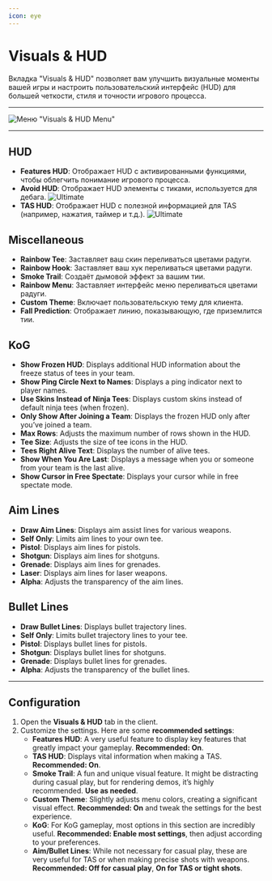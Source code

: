 ```yaml
---
icon: eye
---
```


# Visuals & HUD

Вкладка "Visuals & HUD" позволяет вам улучшить визуальные моменты вашей игры и настроить пользовательский интерфейс (HUD) для большей четкости, стиля и точности игрового процесса.

***

![Меню "Visuals & HUD Menu"](https://raw.githubusercontent.com/Krixx1337/krxclient-docs/refs/heads/main/images/visuals-hud-menu.png)

***

## **HUD**

* **Features HUD**: Отображает HUD с активированными функциями, чтобы облегчить понимание игрового процесса.
* **Avoid HUD**: Отображает HUD элементы с тиками, используется для дебага. ![Ultimate](https://img.shields.io/badge/Ultimate-%23f76d6d?style=flat-square)
* **TAS HUD**: Отображает HUD с полезной информацией для TAS (например, нажатия, таймер и т.д.). ![Ultimate](https://img.shields.io/badge/Ultimate-%23f76d6d?style=flat-square)

## **Miscellaneous**

* **Rainbow Tee**: Заставляет ваш скин переливаться цветами радуги.
* **Rainbow Hook**: Заставляет ваш хук переливаться цветами радуги.
* **Smoke Trail**: Создаёт дымовой эффект за вашим тии.
* **Rainbow Menu**: Заставляет интерфейс меню переливаться цветами радуги.
* **Custom Theme**: Включает пользовательскую тему для клиента.
* **Fall Prediction**: Отображает линию, показывающую, где приземлится тии.

## **KoG**

* **Show Frozen HUD**: Displays additional HUD information about the freeze status of tees in your team.
* **Show Ping Circle Next to Names**: Displays a ping indicator next to player names.
* **Use Skins Instead of Ninja Tees**: Displays custom skins instead of default ninja tees (when frozen).
* **Only Show After Joining a Team**: Displays the frozen HUD only after you’ve joined a team.
* **Max Rows**: Adjusts the maximum number of rows shown in the HUD.
* **Tee Size**: Adjusts the size of tee icons in the HUD.
* **Tees Right Alive Text**: Displays the number of alive tees.
* **Show When You Are Last**: Displays a message when you or someone from your team is the last alive.
* **Show Cursor in Free Spectate**: Displays your cursor while in free spectate mode.

## **Aim Lines**

* **Draw Aim Lines**: Displays aim assist lines for various weapons.
* **Self Only**: Limits aim lines to your own tee.
* **Pistol**: Displays aim lines for pistols.
* **Shotgun**: Displays aim lines for shotguns.
* **Grenade**: Displays aim lines for grenades.
* **Laser**: Displays aim lines for laser weapons.
* **Alpha**: Adjusts the transparency of the aim lines.

## **Bullet Lines**

* **Draw Bullet Lines**: Displays bullet trajectory lines.
* **Self Only**: Limits bullet trajectory lines to your tee.
* **Pistol**: Displays bullet lines for pistols.
* **Shotgun**: Displays bullet lines for shotguns.
* **Grenade**: Displays bullet lines for grenades.
* **Alpha**: Adjusts the transparency of the bullet lines.

***

## **Configuration**

1. Open the **Visuals & HUD** tab in the client.
2. Customize the settings. Here are some **recommended settings**:
   * **Features HUD**: A very useful feature to display key features that greatly impact your gameplay. **Recommended: On**.
   * **TAS HUD**: Displays vital information when making a TAS. **Recommended: On**.
   * **Smoke Trail**: A fun and unique visual feature. It might be distracting during casual play, but for rendering demos, it’s highly recommended. **Use as needed**.
   * **Custom Theme**: Slightly adjusts menu colors, creating a significant visual effect. **Recommended: On** and tweak the settings for the best experience.
   * **KoG**: For KoG gameplay, most options in this section are incredibly useful. **Recommended: Enable most settings**, then adjust according to your preferences.
   * **Aim/Bullet Lines**: While not necessary for casual play, these are very useful for TAS or when making precise shots with weapons. **Recommended: Off for casual play**, **On for TAS or tight shots**.
